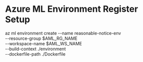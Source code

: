 # Azure ML Environment Register Setup
az ml environment create --name reasonable-notice-env \
                         --resource-group $AML_RG_NAME \
                         --workspace-name $AML_WS_NAME \
                         --build-context ./environment \
                         --dockerfile-path ./Dockerfile
                         